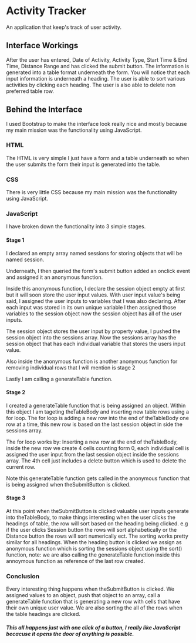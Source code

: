 # Activity Tracker
An application that keep's track of user activity. 

## Interface Workings
After the user has entered, Date of Activity, Activity Type, Start Time & End Time, Distance Range and has clicked the submit button. The information is generated into a table format underneath the form. You will notice that each input information is underneath a heading. The user is able to sort various activities by clicking each heading. The user is also able to delete non preferred table row.

## Behind the Interface 
I used Bootstrap to make the interface look really nice and mostly because my main mission was the functionality using JavaScript. 

### HTML
The HTML is very simple I just have a form and a table underneath so when the user submits the form their input is generated into the table.

### CSS
There is very little CSS because my main mission was the functionality using JavaScript. 

### JavaScript
I have broken down the functionality into 3 simple stages.

#### Stage 1 
I declared an empty array named sessions for storing objects that will be named session.

Underneath, I then queried the form's submit button added an onclick event and assigned it an anonymous function.

Inside this anonymous function, I declare the session object empty at first but it will soon store the user input values.
With user input value's being said, I assigned the user inputs to variables that I was also declaring. 
After each input was stored in its own unique variable I then assigned those variables to the session object now the session object has all of the user inputs.

The session object stores the user input by property value, I pushed the session object into the sessions array. Now the sessions array has the session object that has each individual variable that stores the users input value.

Also inside the anonymous function is another anonymous function for removing individual rows that I will mention is stage 2

Lastly I am calling a generateTable function.

#### Stage 2
I created a generateTable function that is being assigned an object. 
Within this object I am tageting theTableBody and inserting new table rows using a for loop.
The for loop is adding a new row into the end of theTableBody one row at a time, this new row is based on the last session object in side the sessions array.

The for loop  works by: 
Inserting a new row at the end of theTableBody, inside the new row we create 4 cells counting form 0, each individual cell is assigned the user input from the last session object inside the sessions array. The 4th cell just includes a delete button which is used to delete the current row.

Note this generateTable function gets called in the anonymous function that is being assigned when theSubmitButton is clicked.

#### Stage 3
At this point when theSubmitButton is clicked valuable user inputs generate into theTableBody, to make things interesting when the user clicks the headings of table, the row will sort based on the heading being clicked. e.g if the user clicks Session button the rows will sort alphabetically or the Distance button the rows will sort numerically ect.
The sorting works pretty similar for all headings. When the heading button is clicked we assign as anonymous function which is sorting the sessions object using the sort() function, note: we are also calling the generateTable function inside this annoymous function as reference of the last row created.

### Conclusion
Every interesting thing happens when theSubmitButton is clicked. We assigned values to an object, push that object to an array, call a generateTable function that is generating a new row with cells that have their own unique user value. We are also sorting the all of the rows when the table headings are clicked.

##### This all happens just with one click of a button, I really like JavaScript becacuse it opens the door of anything is possible. 
